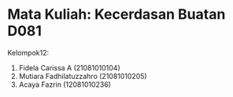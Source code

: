 # Mata Kuliah: Kecerdasan Buatan D081
Kelompok12:
1. Fidela Carissa A (21081010104)
2. Mutiara Fadhilatuzzahro (21081010205)
3. Acaya Fazrin (12081010236)
